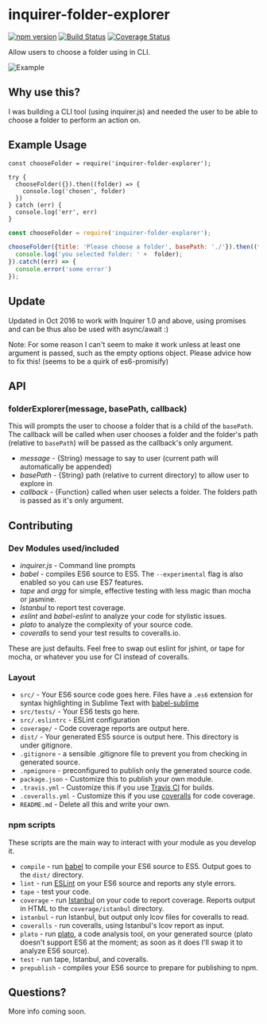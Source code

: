 # inquirer-folder-explorer
[![npm version](https://badge.fury.io/js/inquirer-folder-explorer.svg)](http://badge.fury.io/js/inquirer-folder-explorer)
[![Build Status](https://travis-ci.org/nicksrandall/nquirer-folder-explorer.svg?branch=master)](https://travis-ci.org/nicksrandall/nquirer-folder-explorer)
[![Coverage Status](https://coveralls.io/repos/nicksrandall/nquirer-folder-explorer/badge.svg?branch=master&service=github)](https://coveralls.io/github/nicksrandall/nquirer-folder-explorer?branch=master)

Allow users to choose a folder using in CLI.

![Example](https://raw.githubusercontent.com/nicksrandall/nquirer-folder-explorer/master/demo/example.gif)

## Why use this?
I was building a CLI tool (using inquirer.js) and needed the user to be able to choose a folder to perform an action on.

## Example Usage

```
const chooseFolder = require('inquirer-folder-explorer');

try {
  chooseFolder({}).then((folder) => {
    console.log('chosen', folder)
  })
} catch (err) {
  console.log('err', err)
}
```

```js
const chooseFolder = require('inquirer-folder-explorer');

chooseFolder({title: 'Please choose a folder', basePath: './'}).then((folder) => {
  console.log('you selected folder: ' +  folder);
}).catch((err) => {
  console.error('some error')
});
```

## Update

Updated in Oct 2016 to work with Inquirer 1.0 and above, using promises and can be thus also be used with async/await :)

Note: For some reason I can't seem to make it work unless at least one argument is passed, such as the empty options object.
Please advice how to fix this! (seems to be a quirk of es6-promisify)

## API
### folderExplorer(message, basePath, callback)
This will prompts the user to choose a folder that is a child of the `basePath`. The callback will be called when user chooses a folder and the folder's path (relative to `basePath`) will be passed as the callback's only argument.

- *message* - {String} message to say to user (current path will automatically be appended)
- *basePath* - {String} path (relative to current directory) to allow user to explore in
- *callback* - {Function} called when user selects a folder. The folders path is passed as it's only argument.

## Contributing

### Dev Modules used/included
- *inquirer.js* - Command line prompts
- *babel* - compiles ES6 source to ES5. The `--experimental` flag is also enabled so you can use ES7 features.
- *tape* and *argg* for simple, effective testing with less magic than mocha or jasmine.
- *Istanbul* to report test coverage.
- *eslint* and *babel-eslint* to analyze your code for stylistic issues.
- *plato* to analyze the complexity of your source code.
- *coveralls* to send your test results to coveralls.io.

These are just defaults. Feel free to swap out eslint for jshint, or tape for mocha, or whatever you use for CI instead of coveralls.

### Layout

- `src/` - Your ES6 source code goes here. Files have a `.es6` extension for syntax highlighting in Sublime Text with [babel-sublime](https://github.com/babel/babel-sublime)
- `src/tests/` - Your ES6 tests go here.
- `src/.eslintrc` - ESLint configuration
- `coverage/` - Code coverage reports are output here.
- `dist/` - Your generated ES5 source is output here. This directory is under gitignore.
- `.gitignore` - a sensible .gitignore file to prevent you from checking in generated source.
- `.npmignore` - preconfigured to publish only the generated source code.
- `package.json` - Customize this to publish your own module.
- `.travis.yml` - Customize this if you use [Travis CI](https://travis-ci.org/) for builds.
- `.coveralls.yml` - Customize this if you use [coveralls](https://coveralls.io/) for code coverage.
- `README.md` - Delete all this and write your own.

### npm scripts

These scripts are the main way to interact with your module as you develop it.

- `compile` - run [babel](https://babeljs.io/) to compile your ES6 source to ES5. Output goes to the `dist/` directory.
- `lint` - run [ESLint](http://eslint.org/) on your ES6 source and reports any style errors.
- `tape` - test your code.
- `coverage` - run [Istanbul](https://gotwarlost.github.io/istanbul/) on your code to report coverage. Reports output in HTML to the `coverage/istanbul` directory.
- `istanbul` - run Istanbul, but output only lcov files for coveralls to read.
- `coveralls` - run coveralls, using Istanbul's lcov report as input.
- `plato` - run [plato](https://github.com/es-analysis/plato), a code analysis tool, on your generated source (plato doesn't support ES6 at the moment; as soon as it does I'll swap it to analyze ES6 source).
- `test` - run tape, Istanbul, and coveralls.
- `prepublish` - compiles your ES6 source to prepare for publishing to npm.

## Questions?

More info coming soon.
